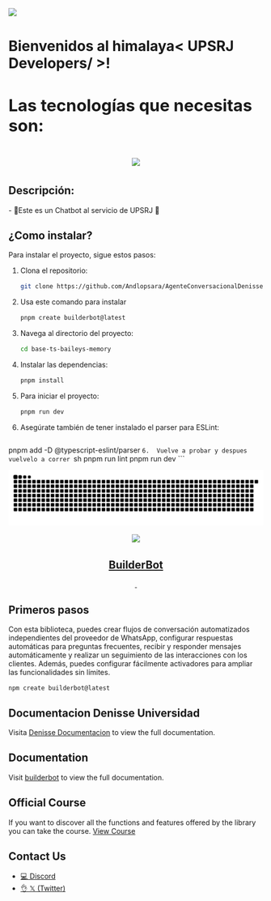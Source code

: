 

<img src = "https://vivesantarosa.com.mx/wp-content/uploads/2019/02/UPSRJ-Desarrollo-Destacada-Nota01.jpg" width = auto> </h1>
<p align='center'>
</p>

<h1> Bienvenidos al himalaya< UPSRJ Developers/ >! 

<div size='20px'>
	<h3>Las tecnologías que necesitas son:</h3> 
	<p align="center">
	  <a href="https://skillicons.dev">
	    <img src="https://skillicons.dev/icons?i=git,github,nodejs,mongo,docker,typescript" />
	  </a>
	</p>
</div>


<h2> Descripción: </h2>

<p>- 🔭Este es un Chatbot al servicio de UPSRJ 🌱 </p>


## ¿Como instalar?
Para instalar el proyecto, sigue estos pasos:

1. Clona el repositorio:
    ```sh
    git clone https://github.com/Andlopsara/AgenteConversacionalDenisseUPSRJ.git
    ```
2. Usa este comando para instalar
    ```sh
    pnpm create builderbot@latest
    ```
3. Navega al directorio del proyecto:
    ```sh
    cd base-ts-baileys-memory
    ```

3. Instalar las dependencias:
    ```sh
    pnpm install
    ```
4. Para iniciar el proyecto:
    ```sh
    pnpm run dev
    ```
5.  Asegúrate también de tener instalado el parser para ESLint:
    ```sh
   pnpm add -D @typescript-eslint/parser
    ```
6.  Vuelve a probar y despues vuelvelo a correr 
    ```sh
 	pnpm run lint
	pnpm run dev
    ```

<div align="center">
    <picture align="center">
      <img alt="github contribution grid snake animation" src="https://raw.githubusercontent.com/Niefee/niefee/master/assets/github-contribution-grid-snake.svg">
    </picture>
</div>





<p align="center">
  <a href="https://builderbot.vercel.app/">
    <picture>
      <img src="https://builderbot.vercel.app/assets/thumbnail-vector.png" height="80">
    </picture>
    <h2 align="center">BuilderBot</h2>
  </a>
</p>



<p align="center">
  <a aria-label="NPM version" href="https://www.npmjs.com/package/@builderbot/bot">
    <img alt="" src="https://img.shields.io/npm/v/@builderbot/bot?color=%2300c200&label=%40bot-whatsapp">
  </a>
  <a aria-label="Join the community on GitHub" href="https://link.codigoencasa.com/DISCORD">
    <img alt="" src="https://img.shields.io/discord/915193197645402142?logo=discord">
  </a>
</p>

## Primeros pasos

Con esta biblioteca, puedes crear flujos de conversación automatizados independientes del proveedor de WhatsApp, configurar respuestas automáticas para preguntas frecuentes, recibir y responder mensajes automáticamente y realizar un seguimiento de las interacciones con los clientes. Además, puedes configurar fácilmente activadores para ampliar las funcionalidades sin límites.

```
npm create builderbot@latest
```


## Documentacion Denisse Universidad

Visita [Denisse Documentacion](https://drive.google.com/file/d/1lASDa7HzmlpEuT93hlR4sc_ksyyl8OOH/view?usp=drive_link) to view the full documentation.

## Documentation

Visit [builderbot](https://builderbot.vercel.app/) to view the full documentation.


## Official Course

If you want to discover all the functions and features offered by the library you can take the course.
[View Course](https://app.codigoencasa.com/courses/builderbot?refCode=LEIFER)


## Contact Us
- [💻 Discord](https://link.codigoencasa.com/DISCORD)
- [👌 𝕏 (Twitter)](https://twitter.com/leifermendez)

